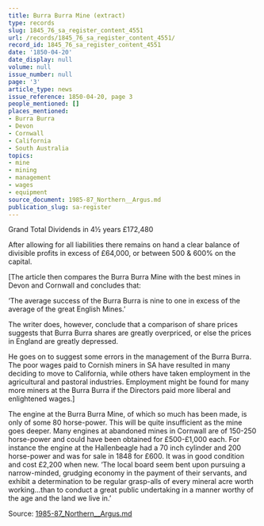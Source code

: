 ```yaml
---
title: Burra Burra Mine (extract)
type: records
slug: 1845_76_sa_register_content_4551
url: /records/1845_76_sa_register_content_4551/
record_id: 1845_76_sa_register_content_4551
date: '1850-04-20'
date_display: null
volume: null
issue_number: null
page: '3'
article_type: news
issue_reference: 1850-04-20, page 3
people_mentioned: []
places_mentioned:
- Burra Burra
- Devon
- Cornwall
- California
- South Australia
topics:
- mine
- mining
- management
- wages
- equipment
source_document: 1985-87_Northern__Argus.md
publication_slug: sa-register
---
```


Grand Total Dividends in 4½ years 	£172,480

After allowing for all liabilities there remains on hand a clear balance of divisible profits in excess of £64,000, or between 500 & 600% on the capital.

[The article then compares the Burra Burra Mine with the best mines in Devon and Cornwall and concludes that:

‘The average success of the Burra Burra is nine to one in excess of the average of the great English Mines.’

The writer does, however, conclude that a comparison of share prices suggests that Burra Burra shares are greatly overpriced, or else the prices in England are greatly depressed.

He goes on to suggest some errors in the management of the Burra Burra.  The poor wages paid to Cornish miners in SA have resulted in many deciding to move to California, while others have taken employment in the agricultural and pastoral industries.  Employment might be found for many more miners at the Burra Burra if the Directors paid more liberal and enlightened wages.]

The engine at the Burra Burra Mine, of which so much has been made, is only of some 80 horse-power.  This will be quite insufficient as the mine goes deeper.  Many engines at abandoned mines in Cornwall are of 150-250 horse-power and could have been obtained for £500-£1,000 each.  For instance the engine at the Hallenbeagle had a 70 inch cylinder and 200 horse-power and was for sale in 1848 for £600.  It was in good condition and cost £2,200 when new.  ‘The local board seem bent upon pursuing a narrow-minded, grudging economy in the payment of their servants, and exhibit a determination to be regular grasp-alls of every mineral acre worth working…than to conduct a great public undertaking in a manner worthy of the age and the land we live in.’

Source: [1985-87_Northern__Argus.md](/downloads/markdown/1985-87_Northern__Argus.md)
